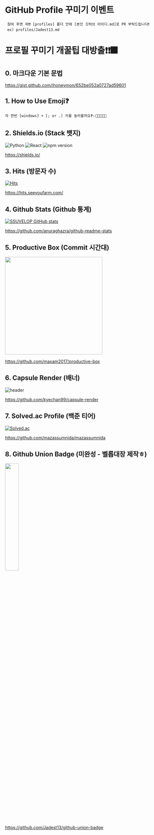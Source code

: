 # GitHub Profile 꾸미기 이벤트
     참여 후엔 꼭❗❗ [profiles] 폴더 안에 [본인 깃허브 아이디.md]로 PR 부탁드립니다❗
     ex) profiles/Jadest13.md

# 프로필 꾸미기 개꿀팁 대방출❗❗🎆
## 0. 마크다운 기본 문법
https://gist.github.com/ihoneymon/652be052a0727ad59601
## 1. How to Use Emoji❓
    자 한번 [windows] + [; or .] 키를 눌러볼까요❓✨🎇😍🥠🍤🚓
## 2. Shields.io (Stack 뱃지)
![Python](https://img.shields.io/badge/python-3776AB.svg?style=for-the-badge&logo=Python&logoColor=white)
![React](https://img.shields.io/badge/React-61DAFB.svg?style=flat&logo=React&logoColor=black)
![npm version](https://img.shields.io/npm/v/npm.svg?logo=npm)

https://shields.io/
## 3. Hits (방문자 수)
[![Hits](https://hits.seeyoufarm.com/api/count/incr/badge.svg?url=https%3A%2F%2Fgithub.com%2FSSUVELOP%2Fhit-counter&count_bg=%2379C83D&title_bg=%23555555&icon=&icon_color=%23E7E7E7&title=hits&edge_flat=false)](https://hits.seeyoufarm.com)

https://hits.seeyoufarm.com/
## 4. Github Stats (Github 통계)
[![SSUVELOP GitHub stats](https://github-readme-stats.vercel.app/api?username=SSUVELOP&show_icons=true&theme=tokyonight)](https://github.com/anuraghazra/github-readme-stats)

https://github.com/anuraghazra/github-readme-stats
## 5. Productive Box (Commit 시간대)
<img src='https://user-images.githubusercontent.com/25841814/79395484-5081ae80-7fac-11ea-9e27-ac91472e31dd.png' width='320' />

https://github.com/maxam2017/productive-box
## 6. Capsule Render (배너)
![header](https://capsule-render.vercel.app/api?type=waving&color=ba9cff&height=300&section=header&text=SSUVELOP&fontSize=90&fontColor=FFFFFF)

https://github.com/kyechan99/capsule-render
## 7. Solved.ac Profile (백준 티어)
[![Solved.ac](http://mazassumnida.wtf/api/generate_badge?boj=Jadest13)](https://solved.ac/Jadest13)

https://github.com/mazassumnida/mazassumnida
## 8. Github Union Badge (미완성 - 벨롭대장 제작ㅎ)
<img src="https://jadest.pythonanywhere.com/api/union_badge?union=SOONGSIL&name=SSU:VELOP&desc=CSE Project Club&info_url=https://github.com/SSUVELOP/SSUVELOP" width="30%"/>

https://github.com/Jadest13/github-union-badge
